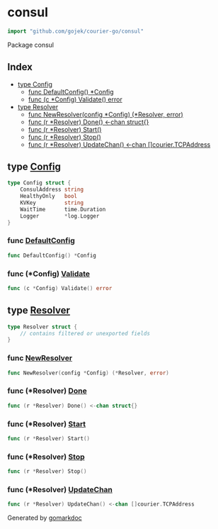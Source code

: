<!-- Code generated by gomarkdoc. DO NOT EDIT -->

# consul

```go
import "github.com/gojek/courier-go/consul"
```

Package consul

## Index

- [type Config](#Config)
  - [func DefaultConfig\(\) \*Config](#DefaultConfig)
  - [func \(c \*Config\) Validate\(\) error](#Config.Validate)
- [type Resolver](#Resolver)
  - [func NewResolver\(config \*Config\) \(\*Resolver, error\)](#NewResolver)
  - [func \(r \*Resolver\) Done\(\) \<\-chan struct\{\}](#Resolver.Done)
  - [func \(r \*Resolver\) Start\(\)](#Resolver.Start)
  - [func \(r \*Resolver\) Stop\(\)](#Resolver.Stop)
  - [func \(r \*Resolver\) UpdateChan\(\) \<\-chan \[\]courier.TCPAddress](#Resolver.UpdateChan)


<a name="Config"></a>
## type [Config](https://github.com/gojek/courier-go/blob/main/consul/config.go#L9-L15)



```go
type Config struct {
    ConsulAddress string
    HealthyOnly   bool
    KVKey         string
    WaitTime      time.Duration
    Logger        *log.Logger
}
```

<a name="DefaultConfig"></a>
### func [DefaultConfig](https://github.com/gojek/courier-go/blob/main/consul/config.go#L17)

```go
func DefaultConfig() *Config
```



<a name="Config.Validate"></a>
### func \(\*Config\) [Validate](https://github.com/gojek/courier-go/blob/main/consul/config.go#L25)

```go
func (c *Config) Validate() error
```



<a name="Resolver"></a>
## type [Resolver](https://github.com/gojek/courier-go/blob/main/consul/resolver.go#L17-L36)



```go
type Resolver struct {
    // contains filtered or unexported fields
}
```

<a name="NewResolver"></a>
### func [NewResolver](https://github.com/gojek/courier-go/blob/main/consul/resolver.go#L38)

```go
func NewResolver(config *Config) (*Resolver, error)
```



<a name="Resolver.Done"></a>
### func \(\*Resolver\) [Done](https://github.com/gojek/courier-go/blob/main/consul/resolver.go#L74)

```go
func (r *Resolver) Done() <-chan struct{}
```



<a name="Resolver.Start"></a>
### func \(\*Resolver\) [Start](https://github.com/gojek/courier-go/blob/main/consul/resolver.go#L82)

```go
func (r *Resolver) Start()
```



<a name="Resolver.Stop"></a>
### func \(\*Resolver\) [Stop](https://github.com/gojek/courier-go/blob/main/consul/resolver.go#L78)

```go
func (r *Resolver) Stop()
```



<a name="Resolver.UpdateChan"></a>
### func \(\*Resolver\) [UpdateChan](https://github.com/gojek/courier-go/blob/main/consul/resolver.go#L70)

```go
func (r *Resolver) UpdateChan() <-chan []courier.TCPAddress
```



Generated by [gomarkdoc](https://github.com/princjef/gomarkdoc)
